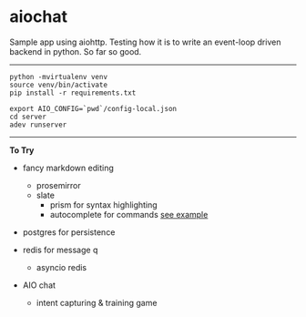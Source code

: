 # aiochat
 
Sample app using aiohttp. Testing how it is to write an event-loop driven backend in python. So far so good.

____________

```
python -mvirtualenv venv
source venv/bin/activate
pip install -r requirements.txt

export AIO_CONFIG=`pwd`/config-local.json
cd server
adev runserver
```
____________


**To Try**
- fancy markdown editing
  - prosemirror
  - slate
    - prism for syntax highlighting
    - autocomplete for commands [see example](https://www.slatejs.org/examples/mentions)
- postgres for persistence
- redis for message q
  - asyncio redis

- AIO chat
  - intent capturing & training game
  